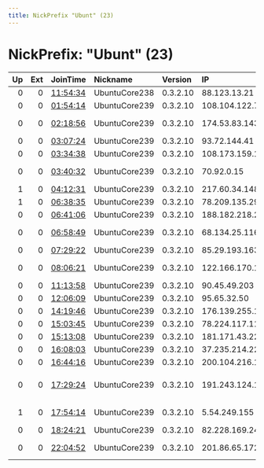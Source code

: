 ```yaml
---
title: NickPrefix "Ubunt" (23)
---
```


# NickPrefix: "Ubunt" (23)

|   Up |   Ext | JoinTime                                                                                            | Nickname      | Version   | IP              | AS                                       | CC   |   ORp |   Dirp | OS    | Contact   |   eFamMembers |
|-----:|------:|:----------------------------------------------------------------------------------------------------|:--------------|:----------|:----------------|:-----------------------------------------|:-----|------:|-------:|:------|:----------|--------------:|
|    0 |     0 | [11:54:34](https://metrics.torproject.org/rs.html#details/4E56308A6502C78F1F4E0009E477E45336B75CF6) | UbuntuCore238 | 0.3.2.10  | 88.123.13.21    | Free SAS                                 | fr   | 41181 |      0 | Linux | None      |             1 |
|    0 |     0 | [01:54:14](https://metrics.torproject.org/rs.html#details/BE78CC0CE98E1B0F4F50FEFC9C1D526CD30F98A9) | UbuntuCore239 | 0.3.2.10  | 108.104.122.70  | Sprint                                   | us   | 32831 |      0 | Linux | None      |             1 |
|    0 |     0 | [02:18:56](https://metrics.torproject.org/rs.html#details/88ED7B90EE25C8DF0D88D73CC9A43375BEDDC50D) | UbuntuCore239 | 0.3.2.10  | 174.53.83.143   | Comcast Cable Communications, LLC        | us   | 33541 |      0 | Linux | None      |             1 |
|    0 |     0 | [03:07:24](https://metrics.torproject.org/rs.html#details/B833D6F7F1D6B26E89B61A0293DDEAE89F410255) | UbuntuCore239 | 0.3.2.10  | 93.72.144.41    | Volia                                    | ua   | 39721 |      0 | Linux | None      |             1 |
|    0 |     0 | [03:34:38](https://metrics.torproject.org/rs.html#details/E71511694D0ADC7711C8E84D2A8E0D32F7F260AA) | UbuntuCore239 | 0.3.2.10  | 108.173.159.150 | TELUS Communications Inc.                | ca   | 46687 |      0 | Linux | None      |             1 |
|    0 |     0 | [03:40:32](https://metrics.torproject.org/rs.html#details/445F06BEB2D991C7BF1DDE9DB77116FBD879E00B) | UbuntuCore239 | 0.3.2.10  | 70.92.0.15      | Time Warner Cable Internet LLC           | us   | 40805 |      0 | Linux | None      |             1 |
|    1 |     0 | [04:12:31](https://metrics.torproject.org/rs.html#details/77EB872142401FB30E1580224C762CE027D06C4F) | UbuntuCore239 | 0.3.2.10  | 217.60.34.148   | Aria Shatel Company Ltd                  | ir   | 41773 |      0 | Linux | None      |             1 |
|    1 |     0 | [06:38:35](https://metrics.torproject.org/rs.html#details/D23BE6B2F14B0E904F5FDC247CA0CF5192A37707) | UbuntuCore239 | 0.3.2.10  | 78.209.135.29   | Free SAS                                 | fr   | 40855 |      0 | Linux | None      |             1 |
|    0 |     0 | [06:41:06](https://metrics.torproject.org/rs.html#details/B9421ED271206C93FC9720656135D9EAB3D86358) | UbuntuCore239 | 0.3.2.10  | 188.182.218.215 | Tele Danmark                             | dk   | 38955 |      0 | Linux | None      |             1 |
|    0 |     0 | [06:58:49](https://metrics.torproject.org/rs.html#details/656590F999ADE5F72DBD327750AD1196AF1AA30E) | UbuntuCore239 | 0.3.2.10  | 68.134.25.116   | MCI Communications Services, Inc. d/b/a  | us   | 36995 |      0 | Linux | None      |             1 |
|    0 |     0 | [07:29:22](https://metrics.torproject.org/rs.html#details/5A838557879DEC9C9C69230242BCB294868EC788) | UbuntuCore239 | 0.3.2.10  | 85.29.193.163   | Telia Eesti AS                           | ee   | 34651 |      0 | Linux | None      |             1 |
|    0 |     0 | [08:06:21](https://metrics.torproject.org/rs.html#details/BA9730350CCA1764A40833562C71A1F7F605EC7E) | UbuntuCore239 | 0.3.2.10  | 122.166.170.122 | Bharti Airtel Ltd., Telemedia Services   | in   | 44471 |      0 | Linux | None      |             1 |
|    0 |     0 | [11:13:58](https://metrics.torproject.org/rs.html#details/4158BBECB8BEF0F3C837D7CE82636C3CAACB3606) | UbuntuCore239 | 0.3.2.10  | 90.45.49.203    | Orange                                   | fr   | 42915 |      0 | Linux | None      |             1 |
|    0 |     0 | [12:06:09](https://metrics.torproject.org/rs.html#details/CE15CD4B9B165F06E354102B4F7FD0464E81D259) | UbuntuCore239 | 0.3.2.10  | 95.65.32.50     | Starnet Servicii SRL                     | md   | 39439 |      0 | Linux | None      |             1 |
|    0 |     0 | [14:19:46](https://metrics.torproject.org/rs.html#details/5005BA4F8074F0C99C7C6D0738762BB50DB76EFB) | UbuntuCore239 | 0.3.2.10  | 176.139.255.104 | Bouygues Telecom SA                      | fr   | 36335 |      0 | Linux | None      |             1 |
|    0 |     0 | [15:03:45](https://metrics.torproject.org/rs.html#details/8E6CCFE289FDFAB154A1C4D186A0885DEAA4B076) | UbuntuCore239 | 0.3.2.10  | 78.224.117.116  | Free SAS                                 | fr   | 37129 |      0 | Linux | None      |             1 |
|    0 |     0 | [15:13:08](https://metrics.torproject.org/rs.html#details/0AE97BEEEC3DCC2EA3C2C13ECA316E4132D1E406) | UbuntuCore239 | 0.3.2.10  | 181.171.43.221  | Prima S.A.                               | ar   | 41563 |      0 | Linux | None      |             1 |
|    0 |     0 | [16:08:03](https://metrics.torproject.org/rs.html#details/F52AADFBF21A17EB44E0A5E0799E4A45E3B57997) | UbuntuCore239 | 0.3.2.10  | 37.235.214.229  | LANTA Ltd                                | ru   | 38915 |      0 | Linux | None      |             1 |
|    0 |     0 | [16:44:16](https://metrics.torproject.org/rs.html#details/4C3509E24AFCEFC37382A2B0E468BC83218FEFA9) | UbuntuCore239 | 0.3.2.10  | 200.104.216.166 | VTR BANDA ANCHA S.A.                     | cl   | 41175 |      0 | Linux | None      |             1 |
|    0 |     0 | [17:29:24](https://metrics.torproject.org/rs.html#details/C76DFAE1FD8A774BAF9255517C538D732EE0C8DF) | UbuntuCore239 | 0.3.2.10  | 191.243.124.178 | Nettel Telecomunicau00E7u00F5es Ltda.    | br   | 34221 |      0 | Linux | None      |             1 |
|    1 |     0 | [17:54:14](https://metrics.torproject.org/rs.html#details/C7D40BD68E5912036F3BEFF4D6C32AE9B2244259) | UbuntuCore239 | 0.3.2.10  | 5.54.249.155    | Vodafone-panafon Hellenic Telecommunicat | gr   | 40714 |      0 | Linux | None      |             1 |
|    0 |     0 | [18:24:21](https://metrics.torproject.org/rs.html#details/64B489D6745D1BD839079A6D22114A1DBA59011C) | UbuntuCore239 | 0.3.2.10  | 82.228.169.242  | Free SAS                                 | fr   | 38740 |      0 | Linux | None      |             1 |
|    0 |     0 | [22:04:52](https://metrics.torproject.org/rs.html#details/C8DA5CBE267E7808F008EEEF7635302BD19E9565) | UbuntuCore239 | 0.3.2.10  | 201.86.65.172   | TELEFu00D4NICA BRASIL S.A                | br   | 45243 |      0 | Linux | None      |             1 |
